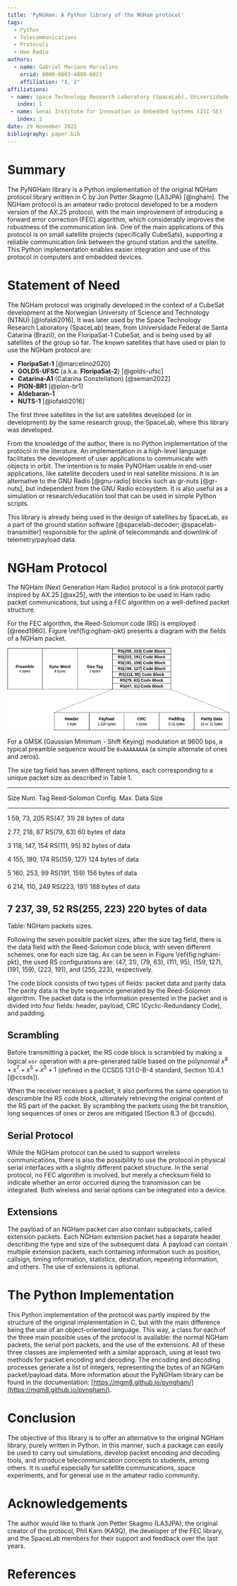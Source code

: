```yaml
---
title: 'PyNGHam: A Python library of the NGHam protocol'
tags:
  - Python
  - Telecommunications
  - Protocols
  - Ham Radio
authors:
  - name: Gabriel Mariano Marcelino
    orcid: 0000-0003-4889-6021
    affiliation: "1, 2"
affiliations:
 - name: Space Technology Research Laboratory (SpaceLab), Universidade Federal de Santa Catarina
   index: 1
 - name: Senai Institute for Innovation in Embedded Systems (ISI-SE)
   index: 2
date: 29 November 2022
bibliography: paper.bib
---
```


# Summary

The PyNGHam library is a Python implementation of the original NGHam protocol library written in C by Jon Petter Skagmo (LA3JPA) [@ngham]. The NGHam protocol is an amateur radio protocol developed to be a modern version of the AX.25 protocol, with the main improvement of introducing a forward error correction (FEC) algorithm, which considerably improves the robustness of the communication link. One of the main applications of this protocol is on small satellite projects (specifically CubeSats), supporting a reliable communication link between the ground station and the satellite. This Python implementation enables easier integration and use of this protocol in computers and embedded devices.

# Statement of Need

The NGHam protocol was originally developed in the context of a CubeSat development at the Norwegian University of Science and Technology (NTNU) [@lofaldi2016]. It was later used by the Space Technology Research Laboratory (SpaceLab) team, from Universidade Federal de Santa Catarina (Brazil), on the FloripaSat-1 CubeSat, and is being used by all satellites of the group so far. The known satellites that have used or plan to use the NGHam protocol are:

* **FloripaSat-1** [@marcelino2020]
* **GOLDS-UFSC** (a.k.a. **FloripaSat-2**) [@golds-ufsc]
* **Catarina-A1** (Catarina Constellation) [@seman2022]
* **PION-BR1** [@pion-br1]
* **Aldebaran-1**
* **NUTS-1** [@lofaldi2016]

The first three satellites in the list are satellites developed (or in development) by the same research group, the SpaceLab, where this library was developed.

From the knowledge of the author, there is no Python implementation of the protocol in the literature. An implementation in a high-level language facilitates the development of user applications to communicate with objects in orbit. The intention is to make PyNGHam usable in end-user applications, like satellite decoders used in real satellite missions. It is an alternative to the GNU Radio [@gnu-radio] blocks such as gr-nuts [@gr-nuts], but independent from the GNU Radio ecosystem. It is also useful as a simulation or research/education tool that can be used in simple Python scripts.

This library is already being used in the design of satellites by SpaceLab, as a part of the ground station software [@spacelab-decoder; @spacelab-transmitter] responsible for the uplink of telecommands and downlink of telemetry/payload data.

# NGHam Protocol

The NGHam (Next Generation Ham Radio) protocol is a link protocol partly inspired by AX.25 [@ax25], with the intention to be used in Ham radio packet communications, but using a FEC algorithm on a well-defined packet structure.

For the FEC algorithm, the Reed-Solomon code (RS) is employed [@reed1960]. Figure \ref{fig:ngham-pkt} presents a diagram with the fields of a NGHam packet.

![Fields of a NGHam packet.\label{fig:ngham-pkt}](../docs/ngham-pkt.png)

For a GMSK (Gaussian Minimum - Shift Keying) modulation at 9600 bps, a typical preamble sequence would be `0xAAAAAAAA` (a simple alternate of ones and zeros).

The size tag field has seven different options, each corresponding to a unique packet size as described in Table 1.

----------------------------------------------------------------------
Size Num.   Tag             Reed-Solomon Config.    Max. Data Size
----------  --------------  ---------------------   ------------------
1           59, 73, 205     RS(47, 31)              28 bytes of data

2           77, 218, 87     RS(79, 63)              60 bytes of data

3           118, 147, 154   RS(111, 95)             92 bytes of data

4           155, 180, 174   RS(159, 127)            124 bytes of data

5           160, 253, 99    RS(191, 159)            156 bytes of data

6           214, 110, 249   RS(223, 191)            188 bytes of data

7           237, 39, 52     RS(255, 223)            220 bytes of data
----------------------------------------------------------------------

Table:  NGHam packets sizes.

Following the seven possible packet sizes, after the size tag field, there is the data field with the Reed-Solomon code block, with seven different schemes, one for each size tag. As can be seen in Figure \ref{fig:ngham-pkt}, the used RS configurations are: (47, 31), (79, 63), (111, 95), (159, 127), (191, 159), (223, 191), and (255, 223), respectively.

The code block consists of two types of fields: packet data and parity data. The parity data is the byte sequence generated by the Reed-Solomon algorithm. The packet data is the information presented in the packet and is divided into four fields: header, payload, CRC (Cyclic-Redundancy Code), and padding.

## Scrambling

Before transmitting a packet, the RS code block is scrambled by making a logical `xor` operation with a pre-generated table based on the polynomial $x^{8} + x^{7} + x^{5} + x^{3} + 1$ (defined in the CCSDS 131.0-B-4 standard, Section 10.4.1 [@ccsds]).

When the receiver receives a packet, it also performs the same operation to descramble the RS code block, ultimately retrieving the original content of the RS part of the packet. By scrambling the packets using the bit transition, long sequences of ones or zeros are mitigated (Section 8.3 of @ccsds).

## Serial Protocol

While the NGHam protocol can be used to support wireless communications, there is also the possibility to use the protocol in physical serial interfaces with a slightly different packet structure. In the serial protocol, no FEC algorithm is involved, but merely a checksum field to indicate whether an error occurred during the transmission can be integrated. Both wireless and serial options can be integrated into a device.

## Extensions

The payload of an NGHam packet can also contain subpackets, called extension packets. Each NGHam extension packet has a separate header describing the type and size of the subsequent data. A payload can contain multiple extension packets, each containing information such as position, callsign, timing information, statistics, destination, repeating information, and others. The use of extensions is optional.

# The Python Implementation

This Python implementation of the protocol was partly inspired by the structure of the original implementation in C, but with the main difference being the use of an object-oriented language. This way, a class for each of the three main possible uses of the protocol is available: the normal NGHam packets, the serial port packets, and the use of the extensions. All of these three classes are implemented with a similar approach, using at least two methods for packet encoding and decoding. The encoding and decoding processes generate a list of integers, representing the bytes of an NGHam packet/payload data. More information about the PyNGHam library can be found in the documentation: [https://mgm8.github.io/pyngham/](https://mgm8.github.io/pyngham/).


# Conclusion

The objective of this library is to offer an alternative to the original NGHam library, purely written in Python. In this manner, such a package can easily be used to carry out simulations, develop packet encoding and decoding tools, and introduce telecommunication concepts to students, among others. It is useful especially for satellite communications, space experiments, and for general use in the amateur radio community.

# Acknowledgements

The author would like to thank Jon Petter Skagmo (LA3JPA), the original creator of the protocol, Phil Karn (KA9Q), the developer of the FEC library, and the SpaceLab members for their support and feedback over the last years.

# References
